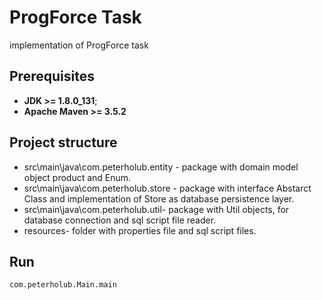 # ProgForce Task
implementation of ProgForce task
## Prerequisites
* **JDK >= 1.8.0_131**;
* **Apache Maven >= 3.5.2**
## Project structure 
* src\main\java\com.peterholub.entity - package with domain  model object product and Enum.
* src\main\java\com.peterholub.store - package with interface Abstarct Class and implementation of Store as database persistence layer.
* src\main\java\com.peterholub.util- package with Util objects, for database connection and sql script file reader.
* resources- folder with properties file and sql script files.
## Run 

```
com.peterholub.Main.main
```